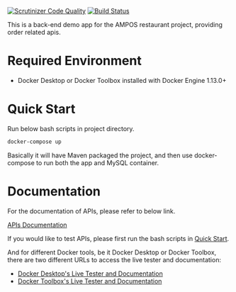 [![Scrutinizer Code Quality](https://scrutinizer-ci.com/g/idontwannarock/demo-ampos-restaurant/badges/quality-score.png?b=master)](https://scrutinizer-ci.com/g/idontwannarock/demo-ampos-restaurant/?branch=master)
[![Build Status](https://scrutinizer-ci.com/g/idontwannarock/demo-ampos-restaurant/badges/build.png?b=master)](https://scrutinizer-ci.com/g/idontwannarock/demo-ampos-restaurant/build-status/master)

This is a back-end demo app for the AMPOS restaurant project, providing order related apis.

# Required Environment

- Docker Desktop or Docker Toolbox installed with Docker Engine 1.13.0+ 

# Quick Start

Run below bash scripts in project directory.

```bash
docker-compose up
```

Basically it will have Maven packaged the project, and then use docker-compose to run both the app and MySQL container.

# Documentation

For the documentation of APIs, please refer to below link.

[APIs Documentation](https://idontwannarock.github.io/demo-ampos-restaurant/)

If you would like to test APIs, please first run the bash scripts in [Quick Start](#quick-start).

And for different Docker tools, be it Docker Desktop or Docker Toolbox, there are two different URLs to access the live tester and documentation:

- [Docker Desktop's Live Tester and Documentation](http://127.0.0.1:9000/swagger-ui.html)
- [Docker Toolbox's Live Tester and Documentation](http://192.168.99.100:9000/swagger-ui.html)

[//]: # (mvn clean test -Pdocument -Dfile.encoding=UTF-8)